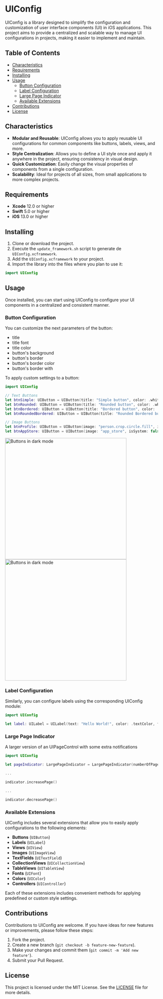 # UIConfig

UIConfig is a library designed to simplify the configuration and customization of user interface components (UI) in iOS applications. This project aims to provide a centralized and scalable way to manage UI configurations in projects, making it easier to implement and maintain.

## Table of Contents

- [Characteristics](#characteristics)
- [Requirements](#requirements)
- [Installing](#installing)
- [Usage](#usage)
  - [Button Configuration](#button-configuration)
  - [Label Configuration](#label-configuration)
  - [Large Page Indicator](#large-page-indicator)
  - [Available Extensions](#available-extensions)
- [Contributions](#contributions)
- [License](#license)

## Characteristics

- **Modular and Reusable**: UIConfig allows you to apply reusable UI configurations for common components like buttons, labels, views, and more.
- **Style Centralization**: Allows you to define a UI style once and apply it anywhere in the project, ensuring consistency in visual design.
- **Quick Customization**: Easily change the visual properties of components from a single configuration.
- **Scalability**: Ideal for projects of all sizes, from small applications to more complex projects.

## Requirements

- **Xcode** 12.0 or higher
- **Swift** 5.0 or higher
- **iOS** 13.0 or higher

## Installing

1. Clone or download the project.
2. Execute the `update_framework.sh` script to generate de `UIConfig.xcframework`.
3. Add the `UIConfig.xcframework` to your project.
4. Import the library into the files where you plan to use it:

```swift
import UIConfig
```

## Usage

Once installed, you can start using UIConfig to configure your UI components in a centralized and consistent manner.

### Button Configuration

You can customize the next parameters of the button:

- title
- title font
- title color
- button's background
- button's border
- button's border color
- button's border with

To apply custom settings to a button:

```swift
import UIConfig

// Text Buttons
let btnSimple: UIButton = UIButton(title: "Simple button", color: .white, bgColor: .systemBlue, isBordered: false)
let btnRounded: UIButton = UIButton(title: "Rounded button", color: .white, bgColor: .systemBlue, radius: .standardRadius)
let btnBordered: UIButton = UIButton(title: "Bordered button", color: .systemBlue, bgColor: .clear, isBordered: true, border: .systemBlue, width: 1)
let btnRoundedBordered: UIButton = UIButton(title: "Rounded Bordered button", color: .systemBlue, bgColor: .clear, isBordered: true, border: .systemBlue, width: 1, radius: .standardRadius)

// Image Buttons
let btnProfile: UIButton = UIButton(image: "person.crop.circle.fill", isSystem: true, size: 46, color: .systemBlue)
let btnAppStore: UIButton = UIButton(image: "app_store", isSystem: false, size: 60)
```

<img src="https://axkan.vercel.app/imgs/wiki/buttons_light.jpg" alt="Buttons in dark mode" width="auto" height="400px">

<img src="https://axkan.vercel.app/imgs/wiki/buttons_dark.jpg" alt="Buttons in dark mode" width="auto" height="400px">

### Label Configuration

Similarly, you can configure labels using the corresponding UIConfig module:

```swift
import UIConfig

let label: UILabel = UILabel(text: "Hello World!", color: .textColor, font: .title, alignment: .center)
```

### Large Page Indicator

A larger version of an UIPageControl with some extra notifications

```swift
import UIConfig

let pageIndicator: LargePageIndicator = LargePageIndicator(numberOfPages: 6)

...

indicator.increasePage()

...

indicator.decreasePage()
```

### Available Extensions

UIConfig includes several extensions that allow you to easily apply configurations to the following elements:

- **Buttons** (`UIButton`)
- **Labels** (`UILabel`)
- **Views** (`UIView`)
- **Images** (`UIImageView`)
- **TextFields** (`UITextField`)
- **CollectionViews** (`UICollectionView`)
- **TableViews** (`UITableView`)
- **Fonts** (`UIFont`)
- **Colors** (`UIColor`)
- **Controllers** (`UIController`)

Each of these extensions includes convenient methods for applying predefined or custom style settings.

## Contributions

Contributions to UIConfig are welcome. If you have ideas for new features or improvements, please follow these steps:

1. Fork the project.
2. Create a new branch (`git checkout -b feature-new-feature`).
3. Make your changes and commit them (`git commit -m 'Add new feature'`).
4. Submit your Pull Request.

## License

This project is licensed under the MIT License. See the [LICENSE](./LICENSE) file for more details.
